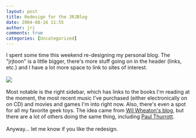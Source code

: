 ```yaml
---
layout: post
title: Redesign for the JRJBlog
date: 2004-08-16 11:55
author: jrj
comments: true
categories: [Uncategorized]
---
```

I spent some time this weekend re-designing my personal blog. The "jrjtoon" is a little bigger, there's more stuff going on in the header (links, etc.) and I have a lot more space to link to sites of interest.<br /><br /><img src="http://archive.jrj.org/jrjredesign.gif" /><br /><br />Most notable is the right sidebar, which has links to the books I'm reading at the moment, the most recent music I've purchased (either electronically on on CD) and movies and games I'm into right now. Also, there's even a spot for all my favorite geek toys.  The idea came from <a href="http://www.wilwheaton.net/" target="_blank">Wil Wheaton's blog</a>, but there are a lot of others doing the same thing, including <a href="http://www.internet-nexus.com/" target="_blank">Paul Thurrott</a>.<br /><br />Anyway... let me know if you like the redesign.
